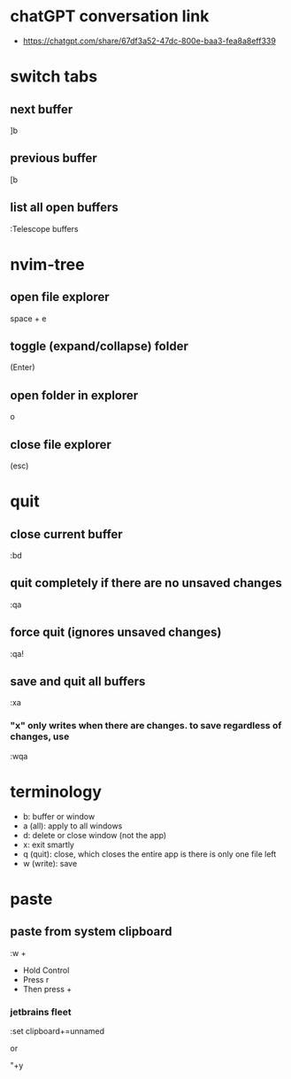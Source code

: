 # chatGPT conversation link 

- https://chatgpt.com/share/67df3a52-47dc-800e-baa3-fea8a8eff339

# switch tabs

## next buffer

]b 

## previous buffer

[b

## list all open buffers 

:Telescope buffers

# nvim-tree

## open file explorer 

space + e 

## toggle (expand/collapse) folder

(Enter)

## open folder in explorer

o

## close file explorer

(esc)

# quit

## close current buffer

:bd

## quit completely if there are no unsaved changes

:qa

## force quit (ignores unsaved changes)

:qa!

## save and quit all buffers

:xa

### "x" only writes when there are changes. to save regardless of changes, use

:wqa

# terminology

- b: buffer or window
- a (all): apply to all windows
- d: delete or close window (not the app)
- x: exit smartly
- q (quit): close, which closes the entire app is there is only one file left
- w (write): save

# paste

## paste from system clipboard

:w <C-r>+

- Hold Control
- Press r
- Then press +

### jetbrains fleet

:set clipboard+=unnamed

or

"+y

